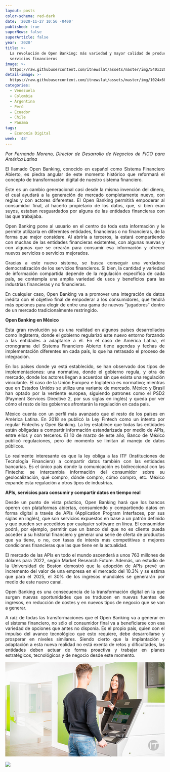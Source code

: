 ```yaml
---
layout: posts
color-schema: red-dark
date: '2020-11-27 10:56 -0400'
published: true
superNews: false
superArticle: false
year: '2020'
title: >-
  La revolución de Open Banking: más variedad y mayor calidad de productos y
  servicios financieros
image: >-
  https://raw.githubusercontent.com/itnewslat/assets/master/img/540x320/Banking-p.jpg
detail-image: >-
  https://raw.githubusercontent.com/itnewslat/assets/master/img/1024x680/Banking-g.jpg
categories:
  - Venezuela
  - Colombia
  - Argentina
  - Perú
  - Ecuador
  - Chile
  - Panama
tags:
  - Economía Digital
week: '48'
---
```

<p style="text-align: justify;"><em>Por Fernando Moreno, Director de Desarrollo de Negocios de FICO para América Latina</em></p>
<p style="text-align: justify;">El llamado Open Banking, conocido en español como Sistema Financiero Abierto, es piedra angular de este momento histórico que reformará el concepto de transformación digital de nuestro sistema financiero.</p>
<p style="text-align: justify;">Éste es un cambio generacional casi desde la misma invención del dinero, el cual ayudará a la generación de mercado completamente nuevo, con reglas y con actores diferentes. El Open Banking permitirá empoderar al consumidor final, al hacerlo propietario de los datos, que, si bien eran suyos, estaban resguardados por alguna de las entidades financieras con las que trabajaba.</p>
<p style="text-align: justify;">Open Banking pone al usuario en el centro de toda esta información y le permite utilizarla en diferentes entidades, financieras o no financieras, de la forma que mejor considere. Al abrirla a terceros, la estará compartiendo con muchas de las entidades financieras existentes, con algunas nuevas y con algunas que se crearán para consumir esa información y ofrecer nuevos servicios o servicios mejorados.</p>
<p style="text-align: justify;">Gracias a este nuevo sistema, se busca conseguir una verdadera democratización de los servicios financieros. Si bien, la cantidad y variedad de información compartida depende de la regulación específica de cada país, se contempla una amplia variedad de usos y beneficios para las industrias financieras y no financieras.</p>
<p style="text-align: justify;">En cualquier caso, Open Banking va a promover una integración de datos inédita con el objetivo final de empoderar a los consumidores, que tendrá más opciones para elegir de entre una gama de nuevos “jugadores” dentro de un mercado tradicionalmente restringido.</p>
<p style="text-align: justify;"><strong>Open Banking en México</strong></p>
<p style="text-align: justify;">Esta gran revolución ya es una realidad en algunos países desarrollados como Inglaterra, donde el gobierno regularizó este nuevo entorno forzando a las entidades a adaptarse a él. En el caso de América Latina, el cronograma del Sistema Financiero Abierto tiene agendas y fechas de implementación diferentes en cada país, lo que ha retrasado el proceso de integración.</p>
<p style="text-align: justify;">En los países donde ya está establecido, se han observado dos tipos de implementaciones: una normativa, donde el gobierno regula, y otra de mercado, donde los actores llegan a acuerdos sin que exista una regulación vinculante. El caso de la Unión Europea e Inglaterra es normativo; mientras que en Estados Unidos se utiliza una variante de mercado. México y Brasil han optado por la vertiente europea, siguiendo patrones como el PSD2 (Payment Services Directive 2, por sus siglas en inglés) y queda por ver cómo el resto de los gobiernos afrontarán la regulación en cada país.</p>
<p style="text-align: justify;">México cuenta con un perfil más avanzado que el resto de los países en América Latina. En 2018 se publicó la Ley Fintech como un intento por regular Fintechs y Open Banking. La ley establece que todas las entidades están obligadas a compartir información estandarizada por medio de APIs, entre ellos y con terceros. El 10 de marzo de este año, Banco de México publicó regulaciones, pero de momento se limitan al manejo de datos públicos.</p>
<p style="text-align: justify;">Lo realmente interesante es que la ley obliga a las ITF (Instituciones de Tecnología Financiera) a compartir datos también con las entidades bancarias. Es el único país donde la comunicación es bidireccional con las Fintechs: se intercambia información del consumidor sobre su geolocalización, qué compro, dónde compro, cómo compro, etc. México expande esta regulación a otros tipos de industrias.</p>
<p style="text-align: justify;"><strong>APIs, servicios para consumir y compartir datos en tiempo real</strong></p>
<p style="text-align: justify;">Desde un punto de vista práctico, Open Banking hará que los bancos operen con plataformas abiertas, consumiendo y compartiendo datos en forma digital a través de APIs (Application Program Interfaces, por sus siglas en inglés), que son servicios expuestos en base a un patrón definido y que pueden ser accedidos por cualquier software en línea. El consumidor podrá, por ejemplo, permitir que un banco del que no es cliente pueda acceder a su historial financiero y generar una serie de oferta de productos que ya tiene, o no, con tasas de interés más competitivas o mejores condiciones financieras que las que tiene en la actualidad.</p>
<p style="text-align: justify;">El mercado de las APIs en todo el mundo ascenderá a unos 763 millones de dólares para 2022, según Market Research Future. Además, un estudio de la Universidad de Boston demostró que la adopción de APIs prevé un incremento del valor de una empresa en el mercado del 10.3% y se estima que para el 2025, el 30% de los ingresos mundiales se generarán por medio de este nuevo canal.</p>
<p style="text-align: justify;">Open Banking es una consecuencia de la transformación digital en la que surgen nuevas oportunidades que se traducen en nuevas fuentes de ingresos, en reducción de costes y en nuevos tipos de negocio que se van a generar.</p>
<p style="text-align: justify;">A raíz de todas las transformaciones que el Open Banking va a generar en el sistema financiero, no sólo el consumidor final va a beneficiarse con esa variedad de opciones que antes no disponía. Es el propio país, quien con el impulso del avance tecnológico que esto requiere, debe desarrollarse y prosperar en niveles similares. Siendo cierto que la implantación y adaptación a esta nueva realidad no está exenta de retos y dificultades, las entidades deben actuar de forma proactiva y trabajar en planes estratégicos, tecnológicos y de negocio desde este momento.</p>

![](https://raw.githubusercontent.com/itnewslat/assets/master/img/540x320/Banking-p.jpg)


<img src="https://tracker.metricool.com/c3po.jpg?hash=56f88a41e39ab42c063cc51676587a04"/>